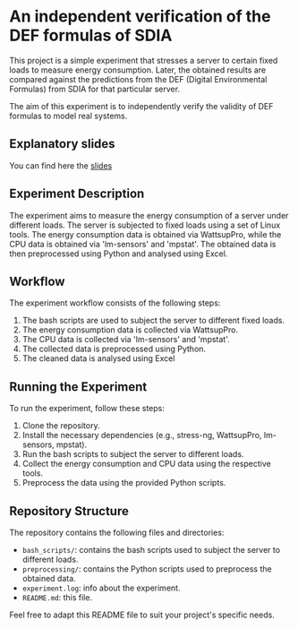 
An independent verification of the DEF formulas of SDIA
====================================

This project is a simple experiment that stresses a server to certain fixed loads to measure energy consumption. Later, the obtained results are compared against the predictions from the DEF (Digital Environmental Formulas) from SDIA for that particular server.

The aim of this experiment is to independently verify the validity of DEF formulas to model real systems.

Explanatory slides
----------------------
You can find here the [slides](https://docs.google.com/presentation/d/18TdcRDZyTFe_NGjTVC7JJMNeW0zNQJP_5W00Oa4zBIg/edit?usp=sharing)

Experiment Description
----------------------

The experiment aims to measure the energy consumption of a server under different loads. The server is subjected to fixed loads using a set of Linux tools. The energy consumption data is obtained via WattsupPro, while the CPU data is obtained via 'lm-sensors' and 'mpstat'. The obtained data is then preprocessed using Python and analysed using Excel.

Workflow
--------

The experiment workflow consists of the following steps:

1.  The bash scripts are used to subject the server to different fixed loads.
2.  The energy consumption data is collected via WattsupPro.
3.  The CPU data is collected via 'lm-sensors' and 'mpstat'.
4.  The collected data is preprocessed using Python.
5.  The cleaned data is analysed using Excel

Running the Experiment
----------------------

To run the experiment, follow these steps:

1.  Clone the repository.
2.  Install the necessary dependencies (e.g., stress-ng, WattsupPro, lm-sensors, mpstat).
3.  Run the bash scripts to subject the server to different loads.
4.  Collect the energy consumption and CPU data using the respective tools.
5.  Preprocess the data using the provided Python scripts.

Repository Structure
--------------------

The repository contains the following files and directories:

-   `bash_scripts/`: contains the bash scripts used to subject the server to different loads.
-   `preprocessing/`: contains the Python scripts used to preprocess the obtained data.
-   `experiment.log`: info about the experiment.
-   `README.md`: this file.


Feel free to adapt this README file to suit your project's specific needs.
